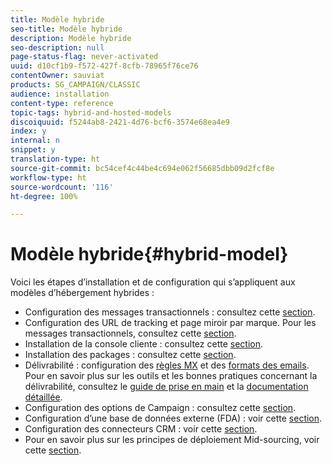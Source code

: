 ```yaml
---
title: Modèle hybride
seo-title: Modèle hybride
description: Modèle hybride
seo-description: null
page-status-flag: never-activated
uuid: d10cf1b9-f572-427f-8cfb-78965f76ce76
contentOwner: sauviat
products: SG_CAMPAIGN/CLASSIC
audience: installation
content-type: reference
topic-tags: hybrid-and-hosted-models
discoiquuid: f5244ab8-2421-4d76-bcf6-3574e68ea4e9
index: y
internal: n
snippet: y
translation-type: ht
source-git-commit: bc54cef4c44be4c694e062f56685dbb09d2fcf8e
workflow-type: ht
source-wordcount: '116'
ht-degree: 100%

---
```



# Modèle hybride{#hybrid-model}

Voici les étapes d’installation et de configuration qui s’appliquent aux modèles d’hébergement hybrides :

* Configuration des messages transactionnels : consultez cette [section](../../message-center/using/transactional-messaging-architecture.md).
* Configuration des URL de tracking et page miroir par marque. Pour les messages transactionnels, consultez cette [section](../../message-center/using/configuring-multibranding.md).
* Installation de la console cliente : consultez cette [section](../../installation/using/installing-the-client-console.md).
* Installation des packages : consultez cette [section](../../installation/using/installing-campaign-standard-packages.md).
* Délivrabilité : configuration des [règles MX](../../installation/using/email-deliverability.md#mx-configuration) et des [formats des emails](../../installation/using/email-deliverability.md#managing-email-formats). Pour en savoir plus sur les outils et les bonnes pratiques concernant la délivrabilité, consultez le [guide de prise en main](../../delivery/using/deliverability-key-points.md) et la [documentation détaillée](../../delivery/using/about-deliverability.md).
* Configuration des options de Campaign : consultez cette [section](../../installation/using/configuring-campaign-options.md).
* Configuration d’une base de données externe (FDA) : voir cette [section](../../platform/using/about-fda.md).
* Configuration des connecteurs CRM : voir cette [section](../../platform/using/crm-connectors.md).
* Pour en savoir plus sur les principes de déploiement Mid-sourcing, voir cette [section](../../installation/using/mid-sourcing-deployment.md).

